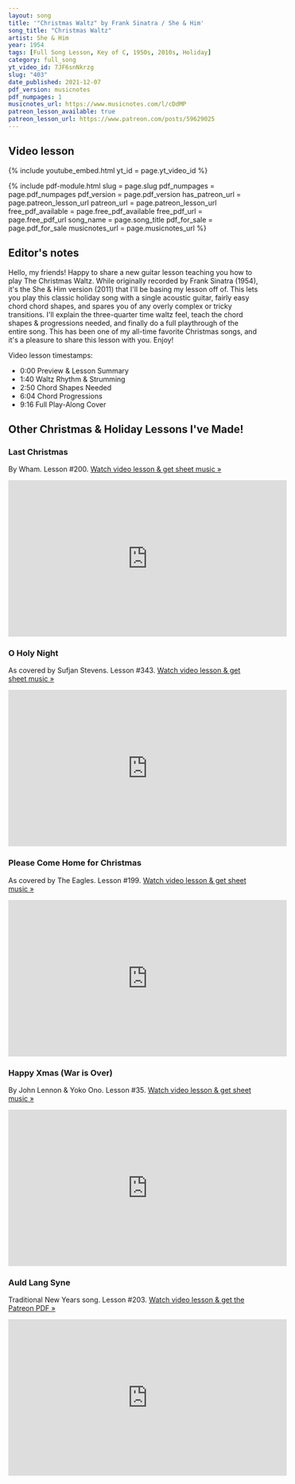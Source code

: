 ```yaml
---
layout: song
title: '"Christmas Waltz" by Frank Sinatra / She & Him'
song_title: "Christmas Waltz"
artist: She & Him
year: 1954
tags: [Full Song Lesson, Key of C, 1950s, 2010s, Holiday]
category: full_song
yt_video_id: 7JF6snNkrzg
slug: "403"
date_published: 2021-12-07
pdf_version: musicnotes
pdf_numpages: 1
musicnotes_url: https://www.musicnotes.com/l/cDdMP
patreon_lesson_available: true
patreon_lesson_url: https://www.patreon.com/posts/59629025
---
```


## Video lesson

{% include youtube_embed.html yt_id = page.yt_video_id %}

{% include pdf-module.html slug = page.slug pdf_numpages = page.pdf_numpages pdf_version = page.pdf_version has_patreon_url = page.patreon_lesson_url patreon_url = page.patreon_lesson_url free_pdf_available = page.free_pdf_available free_pdf_url = page.free_pdf_url song_name = page.song_title pdf_for_sale = page.pdf_for_sale musicnotes_url = page.musicnotes_url %}

## Editor's notes

Hello, my friends! Happy to share a new guitar lesson teaching you how to play The Christmas Waltz. While originally recorded by Frank Sinatra (1954), it's the She & Him version (2011) that I'll be basing my lesson off of. This lets you play this classic holiday song with a single acoustic guitar, fairly easy chord chord shapes, and spares you of any overly complex or tricky transitions. I'll explain the three-quarter time waltz feel, teach the chord shapes & progressions needed, and finally do a full playthrough of the entire song. This has been one of my all-time favorite Christmas songs, and it's a pleasure to share this lesson with you. Enjoy!

Video lesson timestamps:

- 0:00 Preview & Lesson Summary
- 1:40 Waltz Rhythm & Strumming
- 2:50 Chord Shapes Needed
- 6:04 Chord Progressions
- 9:16 Full Play-Along Cover

## Other Christmas & Holiday Lessons I've Made!

### Last Christmas

By Wham. Lesson #200. [Watch video lesson & get sheet music »](/lessons/200)

<iframe width="560" height="315" src="https://www.youtube.com/embed/lMQNMJklGO4" frameborder="0" allow="accelerometer; autoplay; encrypted-media; gyroscope; picture-in-picture" allowfullscreen></iframe>

### O Holy Night

As covered by Sufjan Stevens. Lesson #343. [Watch video lesson & get sheet music »](/lessons/343)

<iframe width="560" height="315" src="https://www.youtube.com/embed/uedunWIOm78" frameborder="0" allow="accelerometer; autoplay; encrypted-media; gyroscope; picture-in-picture" allowfullscreen></iframe>

### Please Come Home for Christmas

As covered by The Eagles. Lesson #199. [Watch video lesson & get sheet music »](/lessons/199)

<iframe width="560" height="315" src="https://www.youtube.com/embed/hwKxgI-6q-g" frameborder="0" allow="accelerometer; autoplay; encrypted-media; gyroscope; picture-in-picture" allowfullscreen></iframe>

### Happy Xmas (War is Over)

By John Lennon & Yoko Ono. Lesson #35. [Watch video lesson & get sheet music »](/lessons/35)

<iframe width="560" height="315" src="https://www.youtube.com/embed/wIZ8q1aXEu8" frameborder="0" allow="accelerometer; autoplay; encrypted-media; gyroscope; picture-in-picture" allowfullscreen></iframe>

### Auld Lang Syne

Traditional New Years song. Lesson #203. [Watch video lesson & get the Patreon PDF »](/lessons/203)

<iframe width="560" height="315" src="https://www.youtube.com/embed/le3yjFIo748" frameborder="0" allow="accelerometer; autoplay; encrypted-media; gyroscope; picture-in-picture" allowfullscreen></iframe>
